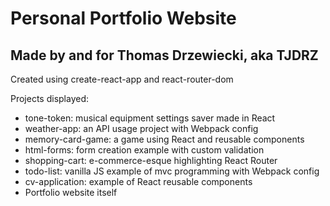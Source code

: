 # Personal Portfolio Website

## Made by and for Thomas Drzewiecki, aka TJDRZ

Created using create-react-app and react-router-dom

Projects displayed:

- tone-token: musical equipment settings saver made in React
- weather-app: an API usage project with Webpack config
- memory-card-game: a game using React and reusable components
- html-forms: form creation example with custom validation
- shopping-cart: e-commerce-esque highlighting React Router
- todo-list: vanilla JS example of mvc programming with Webpack config
- cv-application: example of React reusable components
- Portfolio website itself